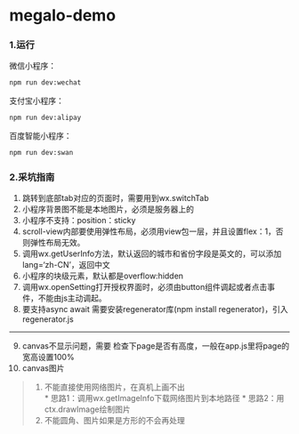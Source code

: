 
# megalo-demo

### 1.运行

微信小程序：

```bash
npm run dev:wechat
```

支付宝小程序：

```bash
npm run dev:alipay
```

百度智能小程序：

```bash
npm run dev:swan
```
### 2.采坑指南

1. 跳转到底部tab对应的页面时，需要用到wx.switchTab
2. 小程序背景图不能是本地图片，必须是服务器上的
3. 小程序不支持：position：sticky
4. scroll-view内部要使用弹性布局，必须用view包一层，并且设置flex：1，否则弹性布局无效。
5. 调用wx.getUserInfo方法，默认返回的城市和省份字段是英文的，可以添加lang=‘zh-CN’，返回中文
6. 小程序的块级元素，默认都是overflow:hidden
7. 调用wx.openSetting打开授权界面时，必须由button组件调起或者点击事件，不能由js主动调起。
8. 要支持async  await 需要安装regenerator库(npm install regenerator)，引入regenerator.js
***
9. canvas不显示问题，需要 检查下page是否有高度，一般在app.js里将page的宽高设置100%
10. canvas图片
>   1. 不能直接使用网络图片，在真机上画不出  
        * 思路1：调用wx.getImageInfo下载网络图片到本地路径
        * 思路2：用ctx.drawImage绘制图片
>   2. 不能圆角、图片如果是方形的不会再处理 
